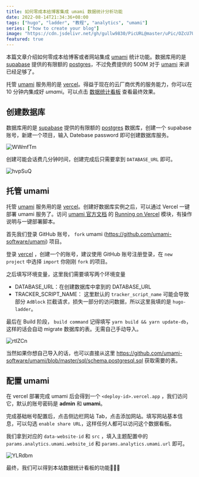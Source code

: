 ```yaml
---
title: 如何零成本给博客集成 umami 数据统计分析功能
date: 2022-08-14T21:34:36+08:00
tags: ["hugo", "ladder", "教程", "analytics", "umami"]
series: ["how to create your blog"]
image: "https://cdn.jsdelivr.net/gh/gullw9830/PicURL@master/uPic/OZcU7U.png"
featured: true
---
```

本篇文章介绍如何零成本给博客或者网站集成 [umami](https://umami.is/) 统计功能。数据库用的是 [supabase](https://app.supabase.com/) 提供的有限额的 [postgres](https://supabase.com/docs/guides/database)，不过免费提供的 500M 对于  [umami](https://umami.is/) 来讲已经足够了。

托管 [umami](https://umami.is/) 服务用的是 [vercel](https://vercel.com/)。得益于现在的云厂商优秀的服务能力，你可以在 10 分钟内集成好 *umami*。可以点击 [数据统计看板](https://umami-ochre-nu.vercel.app/share/o3zAba1V/gullw9830) 查看最终效果。

<!--more-->

## 创建数据库

数据库用的是 [supabase](https://app.supabase.com/) 提供的有限额的 [postgres](https://supabase.com/docs/guides/database) 数据库，创建一个 supabase 账号，新建一个项目，输入 Datebase password 即可创建数据库服务。

![WWmfTm](https://storage.gullw9830.com/images/WWmfTm.jpg)

创建可能会话费几分钟时间，创建完成后只需要拿到 `DATABASE_URL` 即可。

![hvpSuQ](https://storage.gullw9830.com/images/hvpSuQ.jpg)

## 托管 umami

托管 [umami](https://umami.is/) 服务用的是 [vercel](https://vercel.com/)。创建好数据库实例之后，可以通过 Vercel 一键部署 umami 服务了。访问 [umami 官方文档](https://umami.is/) 的 [Running on Vercel](https://umami.is/docs/running-on-vercel) 模块，有操作说明与一键部署脚本。

首先我们登录 GitHub 账号， `fork` umami (https://github.com/umami-software/umami) 项目。

登录 [vercel](https://vercel.com/) ，创建一个的账号，建议使用 GitHub 账号注册登录，在 `new project` 中选择 `import` 你刚刚 `fork` 的项目。

之后填写环境变量，这里我们需要填写两个环境变量

* DATABASE_URL：在创建数据库中拿到的 DATABASE_URL
* TRACKER_SCRIPT_NAME： 这里默认的 `tracker_script_name` 可能会导致部分  `AdBlock` 拦截请求，损失一部分的访问数据，所以这里我填的是 `hugo-ladder`。

最后在 Build 阶段， `build command`  记得填写 `yarn build && yarn update-db`，这样的话会自动 migrate 数据库的表。无需自己手动导入。

![rtIZCn](https://storage.gullw9830.com/images/rtIZCn.jpg)

当然如果你想自己导入的话，也可以直接从这里 https://github.com/umami-software/umami/blob/master/sql/schema.postgresql.sql 获取需要的表。

## 配置 umami

在 vercel 部署完成 umami 后会得到一个 `<deploy-id>.vercel.app` ，我们访问它，默认的账号密码是 **admin** 和 **umami**。

完成基础帐号配置后，点击侧边栏网站 Tab，点击添加网站。填写网站基本信息，可以勾选 `enable share URL`，这样任何人都可以访问这个数据看板。

我们拿到对应的 `data-website-id` 和 `src` ，填入主题配置中的 `params.analytics.umami.website_id` 和  `params.analytics.umami.url` 即可。 

![YLRdbm](https://storage.gullw9830.com/images/YLRdbm.jpg)

最终，我们可以得到本站数据统计看板的功能🎉🎉🎉

